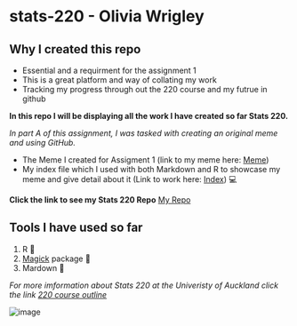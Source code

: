 # stats-220 - Olivia Wrigley

## Why I created this repo
* Essential and a requirment for the assignment 1
* This is a great platform and way of collating my work 
* Tracking my progress through out the 220 course and my futrue in github

**In this repo I will be displaying all the work I have created so far Stats 220.**

*In part A of this assignment, I was tasked with creating an original meme and using GitHub.*

* The Meme I created for Assigment 1 (link to my meme here: [Meme](https://github.com/oliviawrigley/stats-220/blob/main/my_meme.png))
* My index file which I used with both Markdown and R to showcase my meme and give detail about it (Link to work here: [Index](https://github.com/oliviawrigley/stats-220/blob/main/index.md)) 💻


**Click the link to see my Stats 220 Repo**
[My Repo](https://github.com/oliviawrigley/stats-220)

## Tools I have used so far

1. R 💙
2. [Magick](https://cran.r-project.org/web/packages/magick/vignettes/intro.html) package 🖤
3. Mardown 💜

*For more imformation about Stats 220 at the Univeristy of Auckland click the link [220 course outline](https://courseoutline.auckland.ac.nz/dco/course/STATS/220/1213)*

![image](https://cdn.pixabay.com/photo/2015/09/05/20/02/coding-924920_960_720.jpg)

